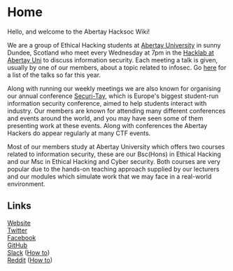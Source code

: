 # Home

Hello, and welcome to the Abertay Hacksoc Wiki!


We are a group of Ethical Hacking students at [Abertay
University](http://www.abertay.ac.uk) in sunny Dundee, Scotland who meet
every Wednesday at 7pm in the [Hacklab at Abertay
Uni](https://www.google.co.uk/maps/place/Abertay+University/) to discuss
information security. Each meeting a talk is given, usually by one of
our members, about a topic related to infosec. Go
[here](https://wiki.hacksoc.co.uk/meetings) for a list of the talks so
far this year.

Along with running our weekly meetings we are also known for organising
our annual conference [Securi-Tay](https://securi-tay.co.uk), which is
Europe's biggest student-run information security conference, aimed to
help students interact with industry. Our members are known for
attending many different conferences and events around the world, and
you may have seen some of them presenting work at these events. Along
with conferences the Abertay Hackers do appear regularly at many CTF
events.

Most of our members study at Abertay University which offers two courses
related to information security, these are our Bsc(Hons) in Ethical
Hacking and our Msc in Ethical Hacking and Cyber security. Both courses
are very popular due to the hands-on teaching approach supplied by our
lecturers and our modules which simulate work that we may face in a
real-world environment.

## Links

[Website](https://hacksoc.co.uk/)  
[Twitter](https://twitter.com/abertayhackers)  
[Facebook](https://www.facebook.com/abertayhackers)  
[GitHub](https://github.com/AbertayHackers)  
[Slack](https://abertayhackers.slack.com) ([How to](/guides/slack))  
[Reddit](https://www.reddit.com/r/abertayhackers) ([How
to](/guides/reddit))
